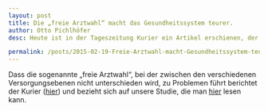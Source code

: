 ```yaml
---
layout: post
title: Die „freie Arztwahl“ macht das Gesundheitssystem teurer.
author: Otto Pichlhöfer
desc: Heute ist in der Tageszeitung Kurier ein Artikel erschienen, der auch unsere Arbeit Bezug nimmt.

permalink: /posts/2015-02-19-Freie-Arztwahl-macht-Gesundheitssystem-teurer.html
---
```

Dass die sogenannte „freie Arztwahl“, bei der zwischen den verschiedenen Versorgungsebenen nicht unterschieden wird, zu Problemen führt berichtet der Kurier ([hier](http://kurier.at/lebensart/gesundheit/studie-ungelenkte-patienten-machen-gesundheitssystem-teurer/115.144.793)) und bezieht sich auf unsere Studie, die man [hier](https://www.researchgate.net/publication/268794575_Unregulated_access_to_health-care_services_is_associated_with_overutilization-lessons_from_Austria) lesen kann.
